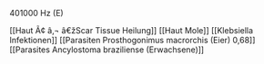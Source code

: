401000 Hz (E)

[[Haut Ã¢ â‚¬ â€žScar Tissue Heilung]]
[[Haut Mole]]
[[Klebsiella Infektionen]]
[[Parasiten Prosthogonimus macrorchis (Eier) 0,68]]
[[Parasites Ancylostoma braziliense (Erwachsene)]]